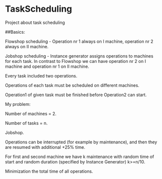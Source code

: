 # TaskScheduling
Project about task scheduling

##Basics:

Flowshop scheduling - Operation nr 1 always on I machine, operation nr 2 always on II machine.

Jobshop scheduling - Instance generator assigns operations to machines for each task. In contrast to Flowshop we can have operation nr 2
on I machine and operation nr 1 on II machine.

Every task included two operations.

Operations of each task must be scheduled on different machines.

Operation1 of given task must be finished before Operation2 can start.

My problem:

Number of machines = 2.

Number of tasks = n.

Jobshop.

Operations can be interrupted (for example by maintenance), and then they are resumed with additional +25% time.

For first and second machine we have k maintenance with random time of start and random duration (specified by Instance Generator)
k>=n/10.

Minimization the total time of all operations.
